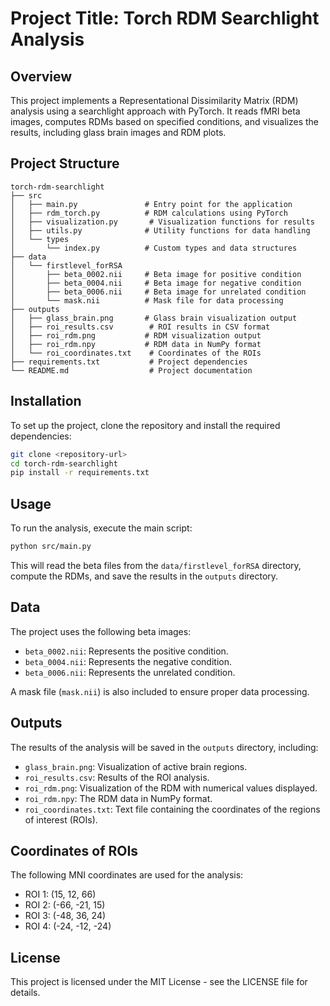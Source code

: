 # Project Title: Torch RDM Searchlight Analysis

## Overview
This project implements a Representational Dissimilarity Matrix (RDM) analysis using a searchlight approach with PyTorch. It reads fMRI beta images, computes RDMs based on specified conditions, and visualizes the results, including glass brain images and RDM plots.

## Project Structure
```
torch-rdm-searchlight
├── src
│   ├── main.py               # Entry point for the application
│   ├── rdm_torch.py          # RDM calculations using PyTorch
│   ├── visualization.py       # Visualization functions for results
│   ├── utils.py              # Utility functions for data handling
│   └── types
│       └── index.py          # Custom types and data structures
├── data
│   └── firstlevel_forRSA
│       ├── beta_0002.nii     # Beta image for positive condition
│       ├── beta_0004.nii     # Beta image for negative condition
│       ├── beta_0006.nii     # Beta image for unrelated condition
│       └── mask.nii          # Mask file for data processing
├── outputs
│   ├── glass_brain.png       # Glass brain visualization output
│   ├── roi_results.csv        # ROI results in CSV format
│   ├── roi_rdm.png           # RDM visualization output
│   ├── roi_rdm.npy           # RDM data in NumPy format
│   └── roi_coordinates.txt    # Coordinates of the ROIs
├── requirements.txt           # Project dependencies
└── README.md                  # Project documentation
```

## Installation
To set up the project, clone the repository and install the required dependencies:

```bash
git clone <repository-url>
cd torch-rdm-searchlight
pip install -r requirements.txt
```

## Usage
To run the analysis, execute the main script:

```bash
python src/main.py
```

This will read the beta files from the `data/firstlevel_forRSA` directory, compute the RDMs, and save the results in the `outputs` directory.

## Data
The project uses the following beta images:
- `beta_0002.nii`: Represents the positive condition.
- `beta_0004.nii`: Represents the negative condition.
- `beta_0006.nii`: Represents the unrelated condition.

A mask file (`mask.nii`) is also included to ensure proper data processing.

## Outputs
The results of the analysis will be saved in the `outputs` directory, including:
- `glass_brain.png`: Visualization of active brain regions.
- `roi_results.csv`: Results of the ROI analysis.
- `roi_rdm.png`: Visualization of the RDM with numerical values displayed.
- `roi_rdm.npy`: The RDM data in NumPy format.
- `roi_coordinates.txt`: Text file containing the coordinates of the regions of interest (ROIs).

## Coordinates of ROIs
The following MNI coordinates are used for the analysis:
- ROI 1: (15, 12, 66)
- ROI 2: (-66, -21, 15)
- ROI 3: (-48, 36, 24)
- ROI 4: (-24, -12, -24)

## License
This project is licensed under the MIT License - see the LICENSE file for details.